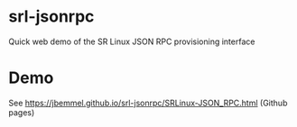 # srl-jsonrpc
Quick web demo of the SR Linux JSON RPC provisioning interface

# Demo
See https://jbemmel.github.io/srl-jsonrpc/SRLinux-JSON_RPC.html (Github pages)
